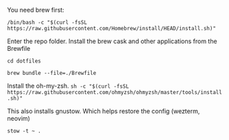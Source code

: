 You need brew first:

`/bin/bash -c "$(curl -fsSL https://raw.githubusercontent.com/Homebrew/install/HEAD/install.sh)"`

Enter the repo folder.
Install the brew cask and other applications from the Brewfile

`cd dotfiles`

`brew bundle --file=./Brewfile`

Install the oh-my-zsh.
`sh -c "$(curl -fsSL https://raw.githubusercontent.com/ohmyzsh/ohmyzsh/master/tools/install.sh)"`

This also installs gnustow. Which helps restore the config (wezterm, neovim)

`stow -t ~ .`

